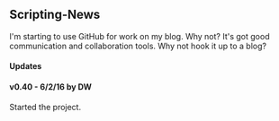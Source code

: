 ## Scripting-News		

I'm starting to use GitHub for work on my blog. Why not? It's got good communication and collaboration tools. Why not hook it up to a blog?

#### Updates

#### v0.40 - 6/2/16 by DW		

Started the project.

